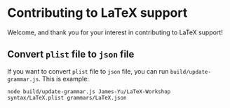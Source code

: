 # Contributing to LaTeX support
Welcome, and thank you for your interest in contributing to LaTeX support!

## Convert `plist` file to `json` file

If you want to convert `plist` file to `json` file, you can run `build/update-grammar.js`. This is example:

```npm
node build/update-grammar.js James-Yu/LaTeX-Workshop syntax/LaTeX.plist grammars/LaTeX.json
```